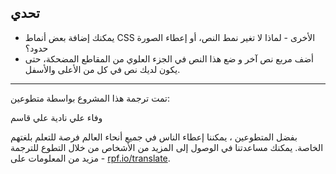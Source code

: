 ## تحدي

* يمكنك إضافة بعض أنماط CSS الأخرى - لماذا لا تغير نمط النص، أو إعطاء الصورة حدود؟
* أضف مربع نص آخر و ضع هذا النص في الجزء العلوي من المقاطع المضحكة، حتى يكون لديك نص في كل من الأعلى والأسفل.

***

تمت ترجمة هذا المشروع بواسطة متطوعين:

وفاء علي
نادية علي قاسم

بفضل المتطوعين ، يمكننا إعطاء الناس في جميع أنحاء العالم فرصة للتعلم بلغتهم الخاصة. يمكنك مساعدتنا في الوصول إلى المزيد من الأشخاص من خلال التطوع للترجمة - مزيد من المعلومات على [rpf.io/translate](https://rpf.io/translate).